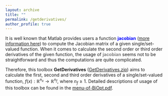 ```yaml
---
layout: archive
title: ""   
permalink: /getderivatives/
author_profile: true
---
```

It is well known that Matlab provides users a function <span style="color:blue">**jacobian**</span> ([more information here](https://uk.mathworks.com/help/symbolic/jacobian.html)) to compute the Jacobian
matrix of a given single/set-valued function. When it comes to calculate the second order
or third order derivatives of the given function, the usage of <span style="color:grey">**jacobian**</span> seems not to be
straightforward and thus the computations are quite complicated.  

Therefore, this toolbox <span style="color:yellow-green">**GetDerivatives**</span> ([GetDerivatives.zip](\files\GetDerivatives.zip)) aims to calculate the first, second and third order derivatives of a single/set-valued function, $f(x):\mathbb{R}^{n_x}\rightarrow \mathbb{R}^{n_f}$, where $n_f\geq1$.   Detailed descriptions of usage of this toolbox can be found in  the [menu-of-BiOpt.pdf](\files\menu-of-BiOpt.pdf).


